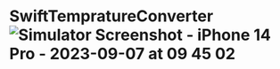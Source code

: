 # SwiftTempratureConverter![Simulator Screenshot - iPhone 14 Pro - 2023-09-07 at 09 45 02](https://github.com/RobertRovenko/SwiftTempratureConverter/assets/32544623/d69747d7-2b45-4b94-8c42-764df0ed7e1c)
